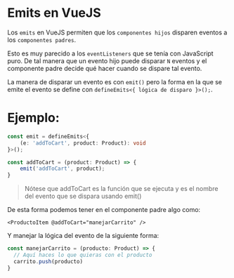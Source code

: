 # Emits en VueJS

Los `emits` en VueJS permiten que los `componentes hijos` disparen eventos a los `componentes padres`.

Esto es muy parecido a los `eventListeners` que se tenía con JavaScript puro. De tal manera que un evento hijo puede disparar `N` eventos y el componente padre decide qué hacer cuando se dispare tal evento.

La manera de disparar un evento es con `emit()` pero la forma en la que se emite el evento se define con `defineEmits<{ lógica de disparo }>();`.

# Ejemplo:
```ts
const emit = defineEmits<{
    (e: 'addToCart', product: Product): void
}>();

const addToCart = (product: Product) => {
    emit('addToCart', product);
}

```

> Nótese que addToCart es la función que se ejecuta y es el nombre del evento que se dispara usando emit()

De esta forma podemos tener en el componente padre algo como:

```vue
<ProductoItem @addToCart="manejarCarrito" />
```

Y manejar la lógica del evento de la siguiente forma:

```typescript
const manejarCarrito = (producto: Product) => {
  // Aquí haces lo que quieras con el producto
  carrito.push(producto)
}
```